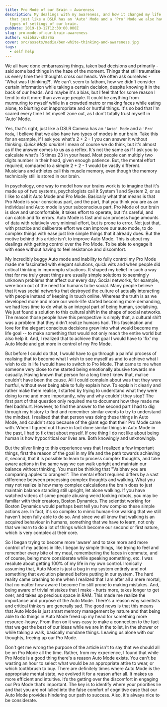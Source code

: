 ```yaml
---
title: Pro Mode of our Brain – Awareness
description: My dealings with my awareness, and how it changed my life. I learnt
  that just like a DSLR has an 'Auto' Mode and a 'Pro' Mode we also have two
  types of settings of our brain.
pubDate: 2019-10-12T12:30:00.000Z
slug: pro-mode-of-our-brain-awareness
author: vaibhav-sharma
cover: src/assets/media/ben-white-thinking-and-awareness.jpg
tags:
  - self help
---
```

We all have done embarrassing things, taken bad decisions and primarily - said some bad things in the haze of the moment. Things that still traumatise us every time their thoughts cross our heads. We often ask ourselves - 'What was I thinking?!'. We can't seem to fathom, how we didn't consider certain information while taking a certain decision, despite knowing it in the back of our heads. And maybe it's a bias, but I feel that for some reason I tend to do it more than average people. It could be anything from murmuring to myself while in a crowded metro or making faces while eating alone, to blurting out inappropriate and or hurtful things. It's so bad that I'm scared every time I let myself zone out, as I don't totally trust myself in 'Auto' Mode.

Yes, that's right, just like a DSLR Camera has an `'Auto' Mode` and a `'Pro' Mode`, I believe that we also have two types of modes in our brain. Take this for an example, if I ask you what's 2 + 2 - 1 you can answer it without thinking. _Quick Mafs amirite!_ I mean of course we do think, but it's almost as if the answer comes to us as a reflex. It's not the same as if I ask you to calculate what's 15 times 23 in your head. Most people can multiply two digits number in their head, given enough patience. But, the mental effort required, compared to a simple 2 + 2 - 1 would be vastly different. Musicians and athletes call this muscle memory, even though the memory technically still is stored in our brain.

In psychology, one way to model how our brains work is to imagine that it's made up of two systems, psychologists call it System 1 and System 2, or as I like to call it Auto Mode and Pro Mode. Basically what that means is that Pro Mode is your conscious part, and the part, that you think you are as an individual and Auto mode is your subconscious part. Pro Mode of our brain is slow and uncomfortable, it takes effort to operate, but it's careful, and can catch and fix errors. Auto Mode is fast and can process huge amounts of data with relatively very minimal effort, but is prone to error. Not just that, with practice and deliberate effort we can improve our auto mode, to do complex things with ease just like simple things that it already does. But the motive behind this article isn't to improve Auto Mode. This is about my dealings with getting control over the Pro Mode. To be able to engage it with ease without having to feel resistance and discomfort.

My incredibly buggy Auto mode and inability to fully control my Pro Mode made me fascinated with elegant solutions, quick wits and when people did critical thinking in impromptu situations. It shaped my belief in such a way that for me truly great things are usually simple solutions to seemingly unknown problems that affect our every day. Social networks, for example, were born out of the need for humans to be social. Many people believe that it was social networks that destroyed the culture of actually interacting with people instead of keeping in touch online. Whereas the truth is as we developed more and more our work-life started becoming more demanding, we had less time to do what is an integral part of being human, socialising. We just found a solution to this cultural shift in the shape of social networks. The reason those people have this perspective is simply that, a cultural shift was a problem that they didn't realize humans had. This fascination and love for the elegant conscious decisions grew into what would become my life goal -- to make something that would not only reach the entire world but also help it. And, I realized that to achieve that goal I would have to 'fix' my Auto Mode and get more in control of my Pro Mode.

But before I could do that, I would have to go through a painful process of realising that to become what I wish to see myself as and to achieve what I wish to do in life I would have to switch to Pro Mode. That came to me when someone very close to me started being emotionally abusive towards me casually. Having known that person for a long time I knew that, malice couldn't have been the cause. All I could complain about was that they were hurtful, without ever being able to fully explain how. To explain it clearly and rather make them realise, I started by trying to understand what they were doing to me and more importantly, why and why couldn't they stop? The first part of that question only required me to document how they made me feel bad/hurt. However, to find the answer to the second part I had to dig through my history to find and remember similar events to try to understand the mindset. I realised that that person was doing these things in Auto Mode, and couldn't stop because of the giant ego that their Pro Mode came with. When I figured out I have in fact done similar things in Auto Mode in the past, I had to fix that about myself. If one thing I do not like about being human is how hypocritical our lives are. Both knowingly and unknowingly.

But the silver lining to this experience was that I realized a few important things, first the reason of the goal in my life and the path towards achieving it, second, that it is possible to learn to process complex thoughts, and take aware actions in the same way we can walk upright and maintain our balance without thinking, You must be thinking that "Vaibhav you are comparing apples to oranges!". The mental effort required differs by a vast difference between processing complex thoughts and walking. What you may not realize is how many complex calculations the brain does to just maintain balance standing still upright, let alone walking. If you have watched videos of some people abusing weird looking robots, you may be familiar with their creators, Boston Dynamics. The scientist working for Boston Dynamics would perhaps best tell you how complex these simple actions are. In fact, it's so complex to mimic human-like walking that we still haven't been fully able to do so. And since we all know that walking is an acquired behaviour in humans, something that we have to learn, not only that we learn to do a lot of things which become our second or first nature, which is very complex at their core.

So I began trying to become more 'aware' and to take more and more control of my actions in life. I began by simple things, like trying to feel and remember every bite of my meal, remembering the faces in commute, and of course, being more considerate while speaking something, etc. I was resolute about getting 100% of my life in my own control. Ironically assuming that, Auto Mode is just a bug in my system entirely and not something that evolution planned before putting in our system. The hard reality came crashing to me when I realized that I am after all a mere mortal, that no matter how aware I become I'm still prone to making mistakes. And, being aware of trivial mistakes that I make - hurts more, takes longer to get over, and takes up precious space in RAM. This made me realize the importance and purpose of the Auto Mode. There's a reason why scientists and critical thinkers are generally sad. The good news is that this means that Auto Mode is just smart memory management by nature and that being able to do things in Auto Mode freed up my head for something more resource-heavy. From then on it was easy to make a connection to the fact that we get the best of our ideas while we are in the toilet, in the shower or while taking a walk, basically mundane things. Leaving us alone with our thoughts, freeing up our Pro Mode.

Don't get me wrong the purpose of the article isn't to say that we should all be on Pro Mode all the time. Rather, from my experience, I found that while Pro Mode is a good thing there's a reason Auto Mode exists. You can't be wasting an hour to select what would be an appropriate attire to wear, or which toothbrush to buy. There are definitely times where Auto Mode is the appropriate mental state, we evolved it for a reason after all. It makes us more efficient and intuitive. It’s the getting over the discomfort in engaging our Pro Mode that’s important. The key is to identify where your priorities lie and that you are not lulled into the false comfort of cognitive ease that our Auto Mode provides hindering our path to success. Also, it's always nice to be considerate.
